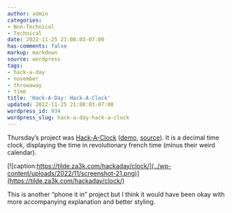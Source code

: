 ```yaml
---
author: admin
categories:
- Non-Technical
- Technical
date: 2022-11-25 21:08:03-07:00
has-comments: false
markup: markdown
source: wordpress
tags:
- hack-a-day
- november
- throwaway
- time
title: 'Hack-A-Day: Hack-A-Clock'
updated: 2022-11-25 21:08:03-07:00
wordpress_id: 934
wordpress_slug: hack-a-day-hack-a-clock
---
```

Thursday’s project was [Hack-A-Clock](https://tilde.za3k.com/hackaday/clock/) ([demo](https://tilde.za3k.com/hackaday/clock/), [source](https://github.com/za3k/day24_clock)). It is a decimal time clock, displaying the time in revolutionary french time (minus their weird calendar).

[![caption:https://tilde.za3k.com/hackaday/clock/](../wp-content/uploads/2022/11/screenshot-21.png)](https://tilde.za3k.com/hackaday/clock/)

This is another “phone it in” project but I think it would have been okay with more accompanying explanation and better styling.
